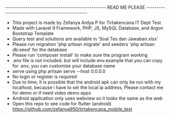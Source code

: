 ------------------------------------------------- READ ME PLEASE -------------------------------------------------

- This project is made by Zefanya Ardya P for Tirtakencana IT Dept Test
- Made with Laravel 9 Framework, PHP, JS, MySQL Database, and Argon Bootstrap Template
- Query test and solutions are available in 'Soal Tes dan Jawaban.xlsx'
- Please run migration 'php artisan migrate' and seeders 'php artisan db:seed' for the database
- Please run 'composer install' to make sure the program working
- .env file is not included. but will include env.example that you can copy for .env, you can customise your database name
- serve using php artisan serve --host 0.0.0.0
- No login or register is required
- Due to time, it is possible that the android apk can only be run with my localhost, because i have to set the local ip address, Please contact me for demo or if need video demo apps
- Android application only uses webview so it looks the same as the web
- Open this repo to see code for flutter (android) https://github.com/zefanya950/tirtakencana_mobile_test
